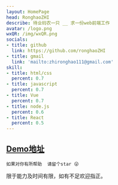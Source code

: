 ```yaml
---
layout: HomePage
head: RonghaoZHI
describe: 待业码农一只 __ 求一份web前端工作
avatar: /logo.png
wxQR: /img/wxQR.png
socials:
- title: github
  link: https://github.com/ronghaoZHI
- title: gmail
  link: 'mailto:zhironghao111@gmail.com'
skill: 
- title: html/css
  percent: 0.7
- title: javascript
  percent: 0.7
- title: Vue
  percent: 0.7
- title: node.js
  percent: 0.6
- title: React
  percent: 0.5
---
```


[Demo地址](http://zhironghao.win)
---

```如果对你有所帮助  请留个star 😜 ```

限于能力及时间有限，如有不足欢迎指正。
